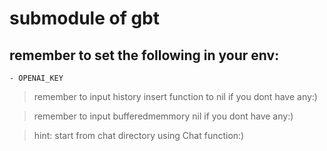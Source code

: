 # submodule of gbt

## remember to set the following in your env:

    - OPENAI_KEY
> remember to input history insert function to nil if you dont have any:)

> remember to input bufferedmemmory nil if you dont have any:)

> hint: start from chat directory using Chat function:)